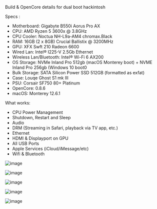 
Build & OpenCore details for dual boot hackintosh


Specs :
- Motherboard: Gigabyte B550i Aorus Pro AX
- CPU: AMD Ryzen 5 3600x @ 3.8GHz 
- CPU Cooler: Noctua NH-L9a-AM4 chromax.Black
- RAM: 16GB (2 x 8GB) Crucial Ballistix @ 3200MHz
- GPU: XFX Swft 210 Radeon 6600
- Wired Lan: Intel® I225-V 2.5Gb Ethernet
- Wireless Lan/Bluetooth: Intel® Wi-Fi 6 AX200
- OS Storage: NVMe Inland Pro 512gb (macOS Monterey boot) + NVME Inland Pro 256gb (Windows 10 boot0
- Bulk Storage: SATA Silicon Power SSD 512GB (formatted as exfat)
- Case:	Louqe Ghost S1 mk III
- PSU: Corsair SF750 80+ Platinum
- OpenCore: 0.8.6
- macOS: Monterey 12.6.1


What works:
- CPU Power Management
- Shutdown, Restart and Sleep
- Audio
- DRM (Streaming in Safari, playback via TV app, etc.) 
- Ethernet
- HDMI & Displayport on GPU
- All USB Ports
- Apple Services (iCloud/iMessage/etc)
- Wifi & Bluetooth

![image](https://user-images.githubusercontent.com/66342355/201494772-aeb52e4a-6e7c-4dab-9295-6a57079a49af.png)

![image](https://user-images.githubusercontent.com/66342355/201494742-c7fa7c62-5565-4d0d-8cee-6d283a9f42d4.png)

![image](https://user-images.githubusercontent.com/66342355/201532722-60a3aa78-e317-464e-8999-2a41ba421d34.png)

![image](https://user-images.githubusercontent.com/66342355/201532734-f0df8dca-303d-427b-8dac-b1926b0848b0.png)

![image](https://user-images.githubusercontent.com/66342355/201532748-ff9e54ee-667b-4f42-89be-50dcf8577f44.png)


